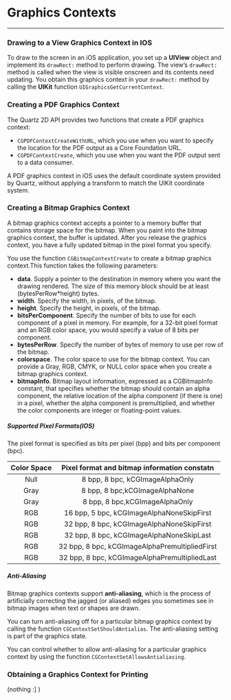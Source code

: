 # Graphics Contexts

***

### Drawing to a View Graphics Context in IOS

To draw to the screen in an iOS application, you set up a **UIView** object and implement its `drawRect:` method to perform drawing. The view’s `drawRect:` method is called when the view is visible onscreen and its contents need updating. You obtain this graphics context in your `drawRect:` method by calling the **UIKit** function `UIGraphicsGetCurrentContext`.

### Creating a PDF Graphics Context

The Quartz 2D API provides two functions that create a PDF graphics context:

* `CGPDFContextCreateWithURL`, which you use when you want to specify the location for the PDF output as a Core Foundation URL.
* `CGPDFContextCreate`, which you use when you want the PDF output sent to a data consumer.

A PDF graphics context in iOS uses the default coordinate system provided by Quartz, without applying a transform to match the UIKit coordinate system.

### Creating a Bitmap Graphics Context

A bitmap graphics context accepts a pointer to a memory buffer that contains storage space for the bitmap. When you paint into the bitmap graphics context, the buffer is updated. After you release the graphics context, you have a fully updated bitmap in the pixel format you specify.

You use the function `CGBitmapContextCreate` to create a bitmap graphics context.This function takes the following parameters:

* **data**. Supply a pointer to the destination in memory where you want the drawing rendered. The size of this memory block should be at least (bytesPerRow*height) bytes.
* **width**. Specify the width, in pixels, of the bitmap.
* **height**. Specify the height, in pixels, of the bitmap.
* **bitsPerComponent**. Specify the number of bits to use for each component of a pixel in memory. For example, for a 32-bit pixel format and an RGB color space, you would specify a value of 8 bits per component.
* **bytesPerRow**. Specify the number of bytes of memory to use per row of the bitmap.
* **colorspace**. The color space to use for the bitmap context. You can provide a Gray, RGB, CMYK, or NULL color space when you create a bitmap graphics context.
* **bitmapInfo**. Bitmap layout information, expressed as a CGBitmapInfo constant, that specifies whether the bitmap should contain an alpha component, the relative location of the alpha component (if there is one) in a pixel, whether the alpha component is premultiplied, and whether the color components are integer or floating-point values.

##### Supported Pixel Formats(IOS)

The pixel format is specified as bits per pixel (bpp) and bits per component (bpc).

Color Space | Pixel format and bitmap information constatn | 
:---: | :----------------------------: |
Null  | 8 bpp, 8 bpc, kCGImageAlphaOnly|
Gray  | 8 bpp, 8 bpc,kCGImageAlphaNone |
Gray  | 8 bpp, 8 bpc,kCGImageAlphaOnly |
RGB   | 16 bpp, 5 bpc, kCGImageAlphaNoneSkipFirst |
RGB   | 32 bpp, 8 bpc, kCGImageAlphaNoneSkipFirst |
RGB   | 32 bpp, 8 bpc, kCGImageAlphaNoneSkipLast  |
RGB   | 32 bpp, 8 bpc, kCGImageAlphaPremultipliedFirst |
RGB   | 32 bpp, 8 bpc, kCGImageAlphaPremultipliedLast  |

##### Anti-Aliasing

Bitmap graphics contexts support **anti-aliasing**, which is the process of artificially correcting the jagged (or aliased) edges you sometimes see in bitmap images when text or shapes are drawn.

You can turn anti-aliasing off for a particular bitmap graphics context by calling the function `CGContextSetShouldAntialias`. The anti-aliasing setting is part of the graphics state.

You can control whether to allow anti-aliasing for a particular graphics context by using the function `CGContextSetAllowsAntialiasing`.

### Obtaining a Graphics Context for Printing

(nothing :] )










